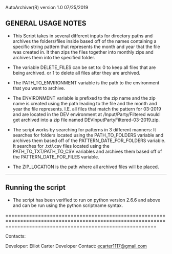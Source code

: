 AutoArchiver(R) version 1.0 07/25/2019

GENERAL USAGE NOTES
-----------------------

-	This Script takes in several different inputs for directory paths and archives the
   	folders/files inside based off of the names containing a specific string pattern that represents 
   	the month and year that the file was created in. It then zips the files together into monthly zips 
   	and archives them into the specified folder.

- 	The variable DELETE_FILES can be set to: 
	0 to keep all files that are being archived. 
	or 1 to delete all files after they are archived.

-	The PATH_TO_ENVIRONMENT variable is the path to the environment that you want to archive.

-	The ENVIRONMENT variable is prefixed to the zip name and the zip name is created using the path leading to the file and the month and year the file
	represents. I.E. all files that match the pattern for 03-2019 and are located in the DEV environment at /Input/Party/Filtered would get archived into
	a zip file named DEVInputPartyFiltered-03-2019.zip.

-	The script works by searching for patterns in 3 different manners:
	It searches for folders located using the PATH_TO_FOLDERS variable and archives them based off of the PATTERN_DATE_FOR_FOLDERS variable.
	It searches for .txt/.csv files located using the PATH_TO_TXT/PATH_TO_CSV variables and archives them based off of the PATTERN_DATE_FOR_FILES variable.


- 	The ZIP_LOCATION is the path where all archived files will be placed.


---------------------------------------------------------------------------------------------------------------------------------------------------------------

Running the script
-------------------


-	The script has been verified to run on python version 2.6.6 and above and can be run using the python scriptname syntax.

===============================================================================================================================================================

Contacts:

Developer:		Elliot Carter
Developer Contact: ecarter1117@gmail.com	
